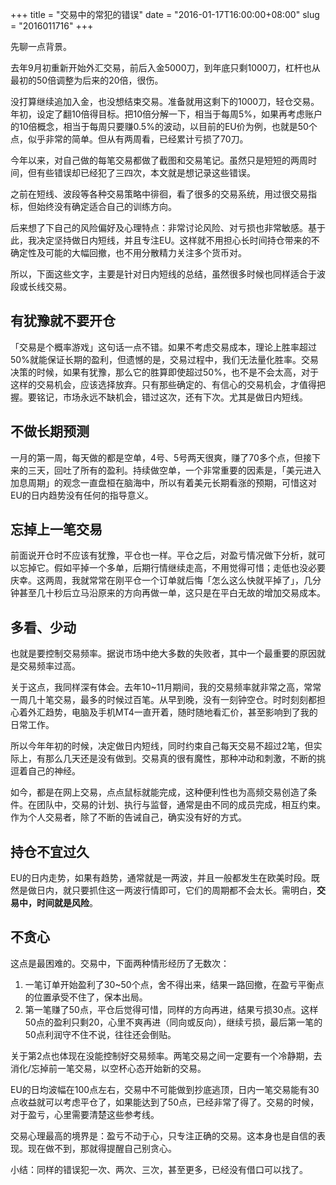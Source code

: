 +++
title = "交易中的常犯的错误"
date = "2016-01-17T16:00:00+08:00"
slug = "2016011716"
+++

先聊一点背景。

去年9月初重新开始外汇交易，前后入金5000刀，到年底只剩1000刀，杠杆也从最初的50倍调整为后来的20倍，很伤。

没打算继续追加入金，也没想结束交易。准备就用这剩下的1000刀，轻仓交易。年初，设定了翻10倍得目标。把10倍分解一下，相当于每周5%，如果再考虑账户的10倍概念，相当于每周只要赚0.5%的波动，以目前的EU价为例，也就是50个点，似乎非常的简单。但从有两周看，已经累计亏损了70刀。

今年以来，对自己做的每笔交易都做了截图和交易笔记。虽然只是短短的两周时间，但有些错误却已经犯了三四次，本文就是想记录这些错误。

之前在短线、波段等各种交易策略中徘徊，看了很多的交易系统，用过很交易指标，但始终没有确定适合自己的训练方向。

后来想了下自己的风险偏好及心理特点：非常讨论风险、对亏损也非常敏感。基于此，我决定坚持做日内短线，并且专注EU。这样就不用担心长时间持仓带来的不确定性及可能的大幅回撤，也不用分散精力关注多个货币对。

所以，下面这些文字，主要是针对日内短线的总结，虽然很多时候也同样适合于波段或长线交易。

## 有犹豫就不要开仓

「交易是个概率游戏」这句话一点不错。如果不考虑交易成本，理论上胜率超过50%就能保证长期的盈利，但遗憾的是，交易过程中，我们无法量化胜率。交易决策的时候，如果有犹豫，那么它的胜算即使超过50%，也不是不会太高，对于这样的交易机会，应该选择放弃。只有那些确定的、有信心的交易机会，才值得把握。要铭记，市场永远不缺机会，错过这次，还有下次。尤其是做日内短线。

## 不做长期预测

一月的第一周，每天做的都是空单，4号、5号两天很爽，赚了70多个点，但接下来的三天，回吐了所有的盈利。持续做空单，一个非常重要的因素是，「美元进入加息周期」的观念一直盘桓在脑海中，所以有着美元长期看涨的预期，可惜这对EU的日内趋势没有任何的指导意义。

## 忘掉上一笔交易

前面说开仓时不应该有犹豫，平仓也一样。平仓之后，对盈亏情况做下分析，就可以忘掉它。假如平掉一个多单，后期行情继续走高，不用觉得可惜；走低也没必要庆幸。这两周，我就常常在刚平仓一个订单就后悔「怎么这么快就平掉了」，几分钟甚至几十秒后立马沿原来的方向再做一单，这只是在平白无故的增加交易成本。

## 多看、少动

也就是要控制交易频率。据说市场中绝大多数的失败者，其中一个最重要的原因就是交易频率过高。

关于这点，我同样深有体会。去年10~11月期间，我的交易频率就非常之高，常常一周几十笔交易，最多的时候过百笔。从早到晚，没有一刻钟空仓。时时刻刻都担心着外汇趋势，电脑及手机MT4一直开着，随时随地看汇价，甚至影响到了我的日常工作。

所以今年年初的时候，决定做日内短线，同时约束自己每天交易不超过2笔，但实际上，有那么几天还是没有做到。交易真的很有魔性，那种冲动和刺激，不断的挑逗着自己的神经。

如今，都是在网上交易，点点鼠标就能完成，这种便利性也为高频交易创造了条件。在团队中，交易的计划、执行与监督，通常是由不同的成员完成，相互约束。作为个人交易者，除了不断的告诫自己，确实没有好的方式。

## 持仓不宜过久

EU的日内走势，如果有趋势，通常就是一两波，并且一般都发生在欧美时段。既然是做日内，就只要抓住这一两波行情即可，它们的周期都不会太长。需明白，**交易中，时间就是风险**。

## 不贪心

这点是最困难的。交易中，下面两种情形经历了无数次：

1. 一笔订单开始盈利了30~50个点，舍不得出来，结果一路回撤，在盈亏平衡点的位置承受不住了，保本出局。
2. 第一笔赚了50点，平仓后觉得可惜，同样的方向再进，结果亏损30点。这样50点的盈利只剩20，心里不爽再进（同向或反向），继续亏损，最后第一笔的50点利润守不住不说，往往还会倒贴。

关于第2点也体现在没能控制好交易频率。两笔交易之间一定要有一个冷静期，去消化/忘掉前一笔交易，以空杯心态开始新的交易。

EU的日均波幅在100点左右，交易中不可能做到抄底逃顶，日内一笔交易能有30点收益就可以考虑平仓了，如果能达到了50点，已经非常了得了。交易的时候，对于盈亏，心里需要清楚这些参考线。

交易心理最高的境界是：盈亏不动于心，只专注正确的交易。这本身也是自信的表现。现在做不到，那就得提醒自己别贪心。

小结：同样的错误犯一次、两次、三次，甚至更多，已经没有借口可以找了。


